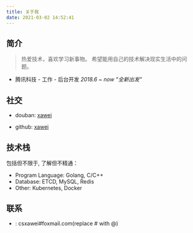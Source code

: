 ```yaml
---
title: 关于我
date: 2021-03-02 14:52:41
---
```


## 简介

> 热爱技术，喜欢学习新事物。
> 希望能用自己的技术解决现实生活中的问题。


- 腾讯科技 - 工作 - 后台开发  *2018.6 ~ now* 
  *“全新出发”*

## 社交

- douban: [xawei](https://www.douban.com/people/goanda/)

- github: [xawei](https://github.com/xawei)


## 技术栈

包括但不限于, 了解但不精通：

- Program Language: Golang, C/C++
- Database: ETCD, MySQL, Redis
- Other: Kubernetes, Docker

## 联系

- <i class="fa-solid fa-envelope"></i>: csxawei#foxmail.com(replace # with @)
